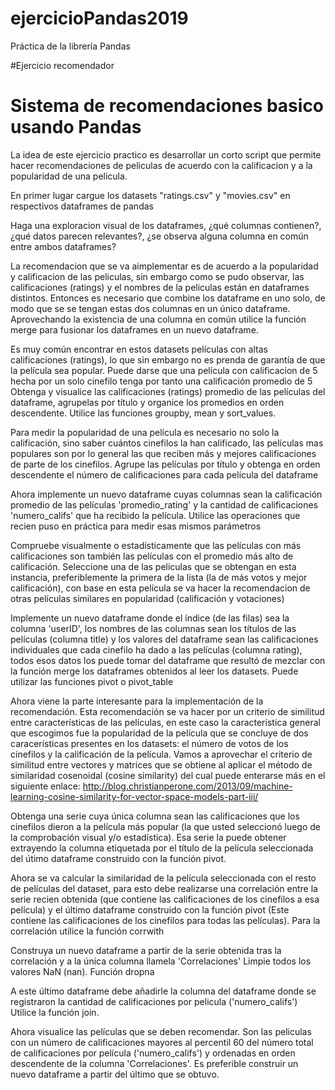 # ejercicioPandas2019
Práctica de la librería Pandas

#Ejercicio recomendador

# Sistema de recomendaciones basico usando Pandas 

La idea de este ejercicio practico es desarrollar un corto script que permite hacer recomendaciones de peliculas de acuerdo con
la calificacion y a la popularidad de una pelicula.

En primer lugar cargue los datasets "ratings.csv" y "movies.csv" en respectivos dataframes de pandas

Haga una exploracion visual de los dataframes, ¿qué columnas contienen?, ¿qué datos parecen relevantes?, 
¿se observa alguna columna en común entre ambos dataframes?

La recomendacion que se va aimplementar es de acuerdo a la popularidad y calificacion de las peliculas, sin embargo como se pudo observar, 
las calificaciones (ratings) y el nombres de la peliculas están en dataframes distintos. Entonces es necesario que combine los dataframe en uno solo,
de modo que se se tengan estas dos columnas en un único dataframe. Aprovechando la existencia de una columna en común utilice la función merge para
fusionar los dataframes en un nuevo dataframe.

Es muy común encontrar en estos datasets películas con altas calificaciones (ratings), lo que sin embargo no es prenda de garantía de que la 
película sea popular. Puede darse que una película con calificacion de 5 hecha por un solo cinefilo tenga por tanto una calificación promedio de 5
Obtenga y visualice las calificaciones (ratings) promedio de las películas del dataframe, agrupelas por título y organice los promedios
en orden descendente. Utilice las funciones groupby, mean y sort_values.

Para medir la popularidad de una película es necesario no solo la calificación, sino saber cuántos cinefilos la han calificado, las películas mas populares
son por lo general las que reciben más y mejores calificaciones de parte de los cinefilos. Agrupe las películas por título y obtenga en orden 
descendente el número de calificaciones para cada película del dataframe

Ahora implemente un nuevo dataframe cuyas columnas sean la calificación promedio de las películas 'promedio_rating' y la cantidad de calificaciones 'numero_califs'
que ha recibido la película. Utilice las operaciones que recien puso en práctica para medir esas mismos parámetros

Compruebe visualmente o estadísticamente que las películas con más calificaciones son también las películas con el promedio más alto de calificación.
Seleccione una de las peliculas que se obtengan en esta instancia, preferiblemente la primera de la lista (la de más votos y mejor calificación), 
con base en esta película se va hacer la recomendacion de otras películas similares en popularidad (calificación y votaciones)

Implemente un nuevo dataframe donde el índice (de las filas) sea la columna 'userID', los nombres de las columnas sean los títulos de las películas
(columna title) y los valores del dataframe sean las calificaciones individuales que cada cinefilo ha dado a las películas (columna rating), todos esos
datos los puede tomar del dataframe que resultó de mezclar con la función merge los dataframes obtenidos al leer los datasets.
Puede utilizar las funciones pivot o pivot_table

Ahora viene la parte interesante para la implementación de la recomendación. Esta recomendación se va hacer por un criterio de similitud entre
características de las películas, en este caso la característica general que escogimos fue la popularidad de la película que se concluye de dos
caracerísticas presentes en los datasets: el número de votos de los cinefilos y la calificación de la película.
Vamos a aprovechar el criterio de similitud entre vectores y matrices que se obtiene al aplicar el método de similaridad cosenoidal
(cosine similarity) del cual puede enterarse más en el siguiente enlace: 
http://blog.christianperone.com/2013/09/machine-learning-cosine-similarity-for-vector-space-models-part-iii/

Obtenga una serie cuya única columna sean las calificaciones que los cinefilos dieron a la película más popular (la que usted seleccionó luego de
la comprobación visual y/o estadística). Esa serie la puede obtener extrayendo la columna etiquetada por el título de la película seleccionada del 
útimo dataframe construido con la función pivot.

Ahora se va calcular la similaridad de la película seleccionada con el resto de películas del dataset, para esto debe realizarse una correlación entre
la serie recien obtenida (que contiene las calificaciones de los cinefilos a esa película) y el último dataframe construido con la función pivot (Este
contiene las calificaciones de los cinefilos para todas las películas). Para la correlación utilice la función corrwith

Construya un nuevo dataframe a partir de la serie obtenida tras la correlación y a la única columna llamela 'Correlaciones'
Limpie todos los valores NaN (nan). Función dropna 

A este último dataframe debe añadirle la columna del dataframe donde se registraron la cantidad de calificaciones por pelicula ('numero_califs')
Utilice la función join.

Ahora visualice las películas que se deben recomendar. Son las peliculas con un número de calificaciones mayores al percentil 60 del número total de 
calificaciones por película ('numero_califs') y ordenadas en orden descendente de la columna 'Correlaciones'. Es preferible construir un nuevo dataframe
a partir del último que se obtuvo.
